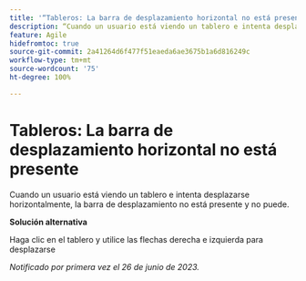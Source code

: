 ```yaml
---
title: '“Tableros: La barra de desplazamiento horizontal no está presente”'
description: “Cuando un usuario está viendo un tablero e intenta desplazarse horizontalmente, la barra de desplazamiento no está presente y no puede”.
feature: Agile
hidefromtoc: true
source-git-commit: 2a41264d6f477f51eaeda6ae3675b1a6d816249c
workflow-type: tm+mt
source-wordcount: '75'
ht-degree: 100%

---
```



# Tableros: La barra de desplazamiento horizontal no está presente

Cuando un usuario está viendo un tablero e intenta desplazarse horizontalmente, la barra de desplazamiento no está presente y no puede.

**Solución alternativa**

Haga clic en el tablero y utilice las flechas derecha e izquierda para desplazarse

_Notificado por primera vez el 26 de junio de 2023._

